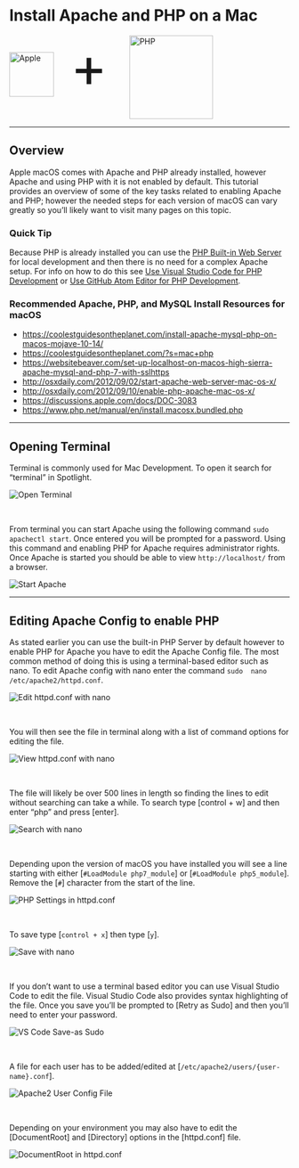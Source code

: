 # Install Apache and PHP on a Mac
<style>
    .logo-images { display:inline-flex; flex-direction:column; }
    .logo-images img { display:inline; width:150px; height:150px; }
    .logo-images img[alt='Apple'] { height:80px; width:80px; margin-top:30px; margin-right:30px; }
    .logo-images span { font-size:100px; margin-right: 40px; margin-top: -5px; }
    @media (min-width:500px) {
        .logo-images { flex-direction:row; }
    }
</style>
<div class="logo-images">
    <img src="../../img/logos/apple.svg" alt="Apple">
    <span>+</span>
    <img src="../../img/logos/php.svg" alt="PHP">
</div>

---
## Overview
Apple macOS comes with Apache and PHP already installed, however Apache and using PHP with it is not enabled by default. This tutorial provides an overview of some of the key tasks related to enabling Apache and PHP; however the needed steps for each version of macOS can vary greatly so you’ll likely want to visit many pages on this topic. 

<div class="quick-tip">
    <h3>Quick Tip</h3>
    <p>Because PHP is already installed you can use the <a href="https://www.php.net/manual/en/features.commandline.webserver.php" target="_blank" rel="noopener">PHP Built-in Web Server</a> for local development and then there is no need for a complex Apache setup. For info on how to do this see <a href="edit-with-vs-code">Use Visual Studio Code for PHP Development</a> or <a href="edit-with-atom">Use GitHub Atom Editor for PHP Development</a>.</p>
</div>

### Recommended Apache, PHP, and MySQL Install Resources for macOS
* https://coolestguidesontheplanet.com/install-apache-mysql-php-on-macos-mojave-10-14/
* https://coolestguidesontheplanet.com/?s=mac+php
* https://websitebeaver.com/set-up-localhost-on-macos-high-sierra-apache-mysql-and-php-7-with-sslhttps
* http://osxdaily.com/2012/09/02/start-apache-web-server-mac-os-x/
* http://osxdaily.com/2012/09/10/enable-php-apache-mac-os-x/
* https://discussions.apple.com/docs/DOC-3083
* https://www.php.net/manual/en/install.macosx.bundled.php


---
## Opening Terminal

Terminal is commonly used for Mac Development. To open it search for “terminal” in Spotlight.

![Open Terminal](https://dydn9njgevbmp.cloudfront.net/img/docs/install_php_mac/00_Open_Terminal.png)

&nbsp;

From terminal you can start Apache using the following command `sudo apachectl start`. Once entered you will be prompted for a password. Using this command and enabling PHP for Apache requires administrator rights. Once Apache is started you should be able to view `http://localhost/` from a browser.

![Start Apache](https://dydn9njgevbmp.cloudfront.net/img/docs/install_php_mac/01_Start_Apache.png)

---
## Editing Apache Config to enable PHP

As stated earlier you can use the built-in PHP Server by default however to enable PHP for Apache you have to edit the Apache Config file. The most common method of doing this is using a terminal-based editor such as nano. To edit Apache config with nano enter the command `sudo 
nano /etc/apache2/httpd.conf`.

![Edit httpd.conf with nano](https://dydn9njgevbmp.cloudfront.net/img/docs/install_php_mac/02_Edit_httpd_with_nano.png)

&nbsp;

You will then see the file in terminal along with a list of command options for editing the file.

![View httpd.conf with nano](https://dydn9njgevbmp.cloudfront.net/img/docs/install_php_mac/03_httpd_in_nano.png)

&nbsp;

The file will likely be over 500 lines in length so finding the lines to edit without searching can take a while. To search type [control + w] and then enter “php” and press [enter].

![Search with nano](https://dydn9njgevbmp.cloudfront.net/img/docs/install_php_mac/04_Search_Nano.png)

&nbsp;

Depending upon the version of macOS you have installed you will see a line starting with either [`#LoadModule php7_module`] or [`#LoadModule php5_module`]. Remove the [`#`] character from the start of the line.

![PHP Settings in httpd.conf](https://dydn9njgevbmp.cloudfront.net/img/docs/install_php_mac/05_PHP_Config.png)

&nbsp;

To save type [`control + x`] then type [`y`].

![Save with nano](https://dydn9njgevbmp.cloudfront.net/img/docs/install_php_mac/06_Save_with_Nano.png)

&nbsp;

If you don’t want to use a terminal based editor you can use Visual Studio Code to edit the file. Visual Studio Code also provides syntax highlighting of the file. Once you save you’ll be prompted to [Retry as Sudo] and then you’ll need to enter your password.

![VS Code Save-as Sudo](https://dydn9njgevbmp.cloudfront.net/img/docs/install_php_mac/07_Edit_with_VS_Code.png)

&nbsp;

A file for each user has to be added/edited at [`/etc/apache2/users/{user-name}.conf`].

![Apache2 User Config File](https://dydn9njgevbmp.cloudfront.net/img/docs/install_php_mac/08_User_Config.png)

&nbsp;

Depending on your environment you may also have to edit the [DocumentRoot] and [Directory] options in the [httpd.conf] file. 

![DocumentRoot in httpd.conf](https://dydn9njgevbmp.cloudfront.net/img/docs/install_php_mac/09_DocRoot_Config.png)
